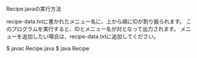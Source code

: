 Recipe.javaの実行方法

recipe-data.txtに書かれたメニュー名に、上から順にIDが割り振られます。
このプログラムを実行すると、IDとメニュー名が対となって出力されます。
メニューを追加したい場合は、recipe-data.txtに追加してください。

$ javac Recipe.java
$ java Recipe

